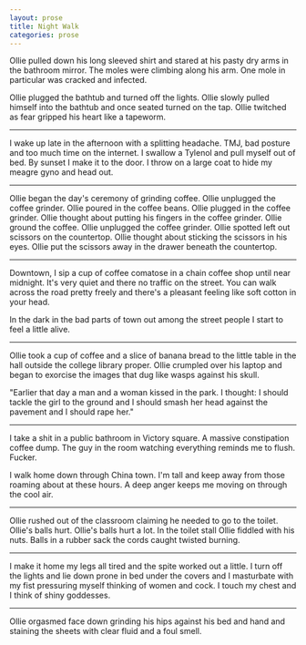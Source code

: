 ```yaml
---
layout: prose
title: Night Walk
categories: prose
---
```

Ollie pulled down his long sleeved shirt and stared at his pasty dry
arms in the bathroom mirror. The moles were climbing along his
arm. One mole in particular was cracked and infected.


Ollie plugged the bathtub and turned off the lights. Ollie slowly
pulled himself into the bathtub and once seated turned on the
tap. Ollie twitched as fear gripped his heart like a tapeworm.

***

I wake up late in the afternoon with a splitting headache. TMJ, bad
posture and too much time on the internet. I swallow a Tylenol and
pull myself out of bed. By sunset I make it to the door. I throw on a
large coat to hide my meagre gyno and head out.

***

Ollie began the day's ceremony of grinding coffee. Ollie unplugged the
coffee grinder. Ollie poured in the coffee beans. Ollie plugged in the
coffee grinder. Ollie thought about putting his fingers in the coffee
grinder. Ollie ground the coffee. Ollie unplugged the coffee
grinder. Ollie spotted left out scissors on the countertop. Ollie
thought about sticking the scissors in his eyes. Ollie put the
scissors away in the drawer beneath the countertop.

***

Downtown, I sip a cup of coffee comatose in a chain coffee shop until
near midnight. It's very quiet and there no traffic on the street. You
can walk across the road pretty freely and there's a pleasant feeling
like soft cotton in your head.

In the dark in the bad parts of town out among the street people I
start to feel a little alive.

***

Ollie took a cup of coffee and a slice of banana bread to the little
table in the hall outside the college library proper. Ollie crumpled
over his laptop and began to exorcise the images that dug like wasps
against his skull.

"Earlier that day a man and a woman kissed in the park. I thought: I
should tackle the girl to the ground and I should smash her head
against the pavement and I should rape her."

***

I take a shit in a public bathroom in Victory square. A massive
constipation coffee dump. The guy in the room watching everything
reminds me to flush. Fucker.

I walk home down through China town. I'm tall and keep away from those
roaming about at these hours. A deep anger keeps me moving on through
the cool air.

***

Ollie rushed out of the classroom claiming he needed to go to the
toilet. Ollie's balls hurt. Ollie's balls hurt a lot. In the toilet
stall Ollie fiddled with his nuts. Balls in a rubber sack the cords
caught twisted burning.

***

I make it home my legs all tired and the spite worked out a little. I
turn off the lights and lie down prone in bed under the covers and I
masturbate with my fist pressuring myself thinking of women and
cock. I touch my chest and I think of shiny goddesses.

***

Ollie orgasmed face down grinding his hips against his bed and hand
and staining the sheets with clear fluid and a foul smell.
